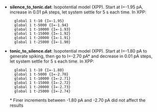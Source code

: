 - **silence_to_tonic.dat**: Isopotential model (XPP). Start at I=-1.95 pA, increase in 0.01 pA steps, let system settle for 5 s each time. In XPP:

		global 1 t-10 {I=-1.95}
		global 1 t-5000 {I=-1.94}
		global 1 t-10000 {I=-1.93}
		global 1 t-15000 {I=-1.92}
		global 1 t-20000 {I=-1.91}
		global 1 t-25000 {I=-1.90}


- **tonic_to_silence.dat**: Isopotential model (XPP). Start at I=-1.80 pA to generate spiking, then go to I=-2.70 pA* and decrease in 0.01 pA steps, let system settle for 5 s each time. In XPP:

		global 1 t-10 {I=-1.80}
		global 1 t-5000 {I=-2.70}
		global 1 t-10000 {I=-2.71}
		global 1 t-15000 {I=-2.72}
		global 1 t-20000 {I=-2.73}
		global 1 t-25000 {I=-2.74}

  \* Finer increments between -1.80 pA and -2.70 pA did not affect the results